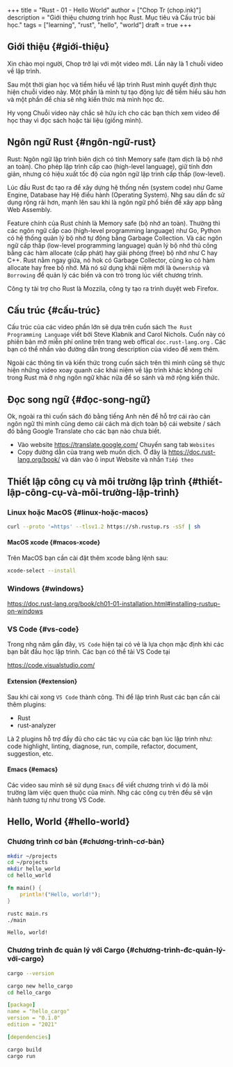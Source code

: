 +++
title = "Rust - 01 - Hello World"
author = ["Chop Tr (chop.ink)"]
description = "Giới thiệu chương trình học Rust. Mục tiêu và Cấu trúc bài học."
tags = ["learning", "rust", "hello", "world"]
draft = true
+++

## Giới thiệu {#giới-thiệu}

Xin chào mọi người, Chop trở lại với một video mới. Lần này là 1 chuỗi video về lập trình.

Sau một thời gian học và tiềm hiểu về lập trình Rust mình quyết định thực hiện chuỗi video này. Một phần là mình tự tạo động lực để tiềm hiểu sâu hơn và một phần để chia sẽ nhg kiến thức mà mình học đc.

Hy vọng Chuỗi video này chắc sẽ hữu ích cho các bạn thích xem video để học thay vì đọc sách hoặc tài liệu (giống mình).


## Ngôn ngữ Rust {#ngôn-ngữ-rust}

Rust: Ngôn ngữ lập trình biên dịch có tính Memory safe (tạm dịch là bộ nhớ an toàn). Cho phép lập trình cấp cao (high-level language), giữ tính đơn giản, nhưng có hiệu xuất tốc độ của ngôn ngữ lập trình cấp thấp (low-level).

Lúc đầu Rust đc tạo ra để xây dựng hệ thống nền (system code) như Game Engine, Database hay Hệ điều hành (Operating System). Nhg sau dần đc sử dụng rộng rải hơn, mạnh lên sau khi là ngôn ngữ phổ biến để xây app bằng Web Assembly.

Feature chính của Rust chính là Memory safe (bộ nhớ an toàn). Thường thì các ngôn ngữ cấp cao (high-level programming language) như Go, Python có hệ thống quản lý bộ nhớ tự động bằng Garbage Collection. Và các ngôn ngữ cấp thấp (low-level programming language) quản lý bộ nhớ thủ công bằng các hàm allocate (cấp phát) hay giải phóng (free) bộ nhớ như C hay C++. Rust nằm ngay giữa, nó hok có Garbage Collector, cũng ko có hàm allocate hay free bộ nhớ. Mà nó sử dụng khái niệm mới là `Ownership` và `Borrowing` để quản lý các biến và con trỏ trong lúc viết chương trình.

Công ty tài trợ cho Rust là Mozzila, công ty tạo ra trình duyệt web Firefox.


## Cấu trúc {#cấu-trúc}

Cấu trúc của các video phần lớn sẽ dựa trên cuốn sách `The Rust Programming Language` viết bởi Steve Klabnik and Carol Nichols. Cuốn này có phiên bản mở miễn phí online trên trang web offical `doc.rust-lang.org` . Các bạn có thể nhấn vào đường dẫn trong description của video để xem thêm.

Ngoài các thông tin và kiến thức trong cuốn sách trên thì mình cũng sẽ thực hiện những video xoay quanh các khái niệm về lập trình khác không chỉ trong Rust mà ở nhg ngôn ngữ khác nữa để so sánh và mở rộng kiến thức.


## Đọc song ngữ {#đọc-song-ngữ}

Ok, ngoài ra thì cuốn sách đó bằng tiếng Anh nên để hỗ trợ cái rào cản ngôn ngữ thì mình cũng demo cái cách mà dịch toàn bộ cái website / sách đó bằng Google Translate cho các bạn nào chưa biết.

-   Vào website <https://translate.google.com/> Chuyến sang tab `Websites`
-   Copy đường dẫn của trang web muốn dịch. Ở đây là <https://doc.rust-lang.org/book/> và dán vào ô input Website và nhấn `Tiếp theo`


## Thiết lập công cụ và môi trường lập trình {#thiết-lập-công-cụ-và-môi-trường-lập-trình}


### Linux hoặc MacOS {#linux-hoặc-macos}

```bash
curl --proto '=https' --tlsv1.2 https://sh.rustup.rs -sSf | sh
```


#### MacOS xcode {#macos-xcode}

Trên MacOS bạn cần cài đặt thêm xcode bằng lệnh sau:

```bash
xcode-select --install
```


### Windows {#windows}

<https://doc.rust-lang.org/book/ch01-01-installation.html#installing-rustup-on-windows>


### VS Code {#vs-code}

Trong nhg năm gần đây, `VS Code` hiện tại có vẻ là lựa chọn mặc định khi các bạn bắt đầu học lập trình. Các bạn có thể tải VS Code tại

<https://code.visualstudio.com/>


#### Extension {#extension}

Sau khi cài xong `VS Code` thành công. Thì để lập trình Rust các bạn cần cài thêm plugins:

-   Rust
-   rust-analyzer

Là 2 plugins hỗ trợ đầy đủ cho các tác vụ của các bạn lúc lập trình như: code highlight, linting, diagnose, run, compile, refactor, document, suggestion, etc.


#### Emacs {#emacs}

Các video sau mình sẽ sử dụng `Emacs` để viết chương trình vì đó là môi trường làm việc quen thuộc của mình. Nhg các công cụ trên đều sẽ vận hành tương tự như trong VS Code.


## Hello, World {#hello-world}


### Chương trình cơ bản {#chương-trình-cơ-bản}

```bash
mkdir ~/projects
cd ~/projects
mkdir hello_world
cd hello_world
```

```rust
fn main() {
    println!("Hello, world!");
}
```

```bash
rustc main.rs
./main
```

```nil
Hello, world!
```


### Chương trình đc quản lý với Cargo {#chương-trình-đc-quản-lý-với-cargo}

```bash
cargo --version
```

```bash
cargo new hello_cargo
cd hello_cargo
```

```yaml
[package]
name = "hello_cargo"
version = "0.1.0"
edition = "2021"

[dependencies]
```

```bash
cargo build
cargo run
```
